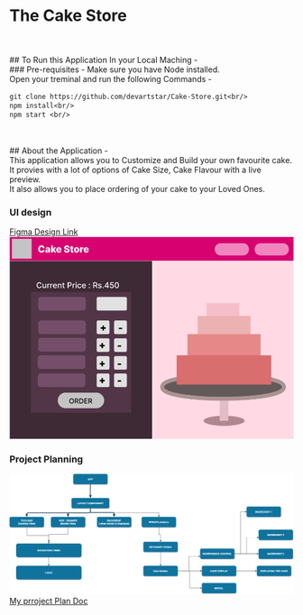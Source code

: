 # The Cake Store
<br/>
<br/>
## To Run this Application In your Local Maching - 
<br/>
### Pre-requisites - 
    Make sure you have Node installed.
<br/>
Open your treminal and run the following Commands -
<br/>

``` 
git clone https://github.com/devartstar/Cake-Store.git<br/>
npm install<br/>
npm start <br/>
```

<br/>
<br/>
## About the Application -
<br/>
This application allows you to Customize and Build your own favourite cake. <br/>
It provies with a lot of options of Cake Size, Cake Flavour with a live preview. <br/>
It also allows you to place ordering of your cake to your Loved Ones.

### UI design
[Figma Design Link](https://www.figma.com/file/Ixbe4bU8sgMp3dLxucBuxN/Untitled?node-id=0%3A1)<br/>
![Desktop View](./public/ReadMeImages/Cake-Design-figma.png)

### Project Planning
![Daywise Plan](./public/ReadMeImages/planning.png)
<br/>
[My prroject Plan Doc](https://docs.google.com/document/d/1ww76N1wsZHoqxcTdmpksQvTjspI-IQx54l7hGztA8WY/edit?usp=sharing)
<br/>

